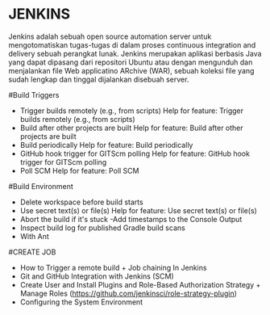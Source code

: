 # JENKINS

Jenkins adalah sebuah open source automation server untuk mengotomatiskan tugas-tugas di dalam proses continuous integration and delivery sebuah perangkat lunak. Jenkins merupakan aplikasi berbasis Java yang dapat dipasang dari repositori Ubuntu atau dengan mengunduh dan menjalankan file Web applicatino ARchive (WAR), sebuah koleksi file yang sudah lengkap dan tinggal dijalankan disebuah server.

#Build Triggers
- Trigger builds remotely (e.g., from scripts)	Help for feature: Trigger builds remotely (e.g., from scripts)
- Build after other projects are built	Help for feature: Build after other projects are built
- Build periodically	Help for feature: Build periodically
- GitHub hook trigger for GITScm polling	Help for feature: GitHub hook trigger for GITScm polling
- Poll SCM	Help for feature: Poll SCM 
 	
#Build Environment
- Delete workspace before build starts	
- Use secret text(s) or file(s)	Help for feature: Use secret text(s) or file(s)
- Abort the build if it's stuck	
-Add timestamps to the Console Output	
- Inspect build log for published Gradle build scans	
- With Ant

#CREATE JOB
- How to Trigger a remote build + Job chaining In Jenkins
- Git and GitHub Integration with Jenkins (SCM)
- Create User and Install Plugins and Role-Based Authorization Strategy + Manage Roles (https://github.com/jenkinsci/role-strategy-plugin)
- Configuring the System Environment
